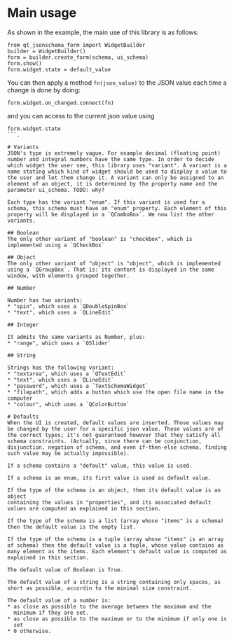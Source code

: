 # Main usage
As shown in the example, the main use of this library is as follows:

```python3
from qt_jsonschema_form import WidgetBuilder
builder = WidgetBuilder()
form = builder.create_form(schema, ui_schema)
form.show()
form.widget.state = default_value
```
You can then apply a method `fn(json_value)` to the JSON value each time a change
is done by doing:
```python3
form.widget.on_changed.connect(fn)
```
and you can access to the current json value using
```python3
form.widget.state
```.

# Variants
JSON's type is extremely vague. For example decimal (floating point)
number and integral numbers have the same type. In order to decide
which widget the user see, this library uses "variant". A variant is a
name stating which kind of widget should be used to display a value to
the user and let them change it. A variant can only be assigned to an
element of an object, it is determined by the property name and the
parameter ui_schema. TODO: why?

Each type has the variant "enum". If this variant is used for a
schema, this schema must have an "enum" property. Each element of this
property will be displayed in a `QComboBox`. We now list the other
variants.

## Boolean
The only other variant of "boolean" is "checkbox", which is
implemented using a `QCheckBox`

## Object
The only other variant of "object" is "object", which is implemented
using a `QGroupBox`. That is: its content is displayed in the same
window, with elements grouped together.

## Number

Number has two variants:
* "spin", which uses a `QDoubleSpinBox`
* "text", which uses a `QLineEdit`

## Integer

It admits the same variants as Number, plus:
* "range", which uses a `QSlider`

## String

Strings has the following variant:
* "textarea", which uses a `QTextEdit`
* "text", which uses a `QLineEdit`
* "password", which uses a `TextSchemaWidget`
* "filepath", which adds a button which use the open file name in the computer
* "colour", which uses a `QColorButton`

# Defaults
When the UI is created, default values are inserted. Those values may
be changed by the user for a specific json value. Those values are of
the correct types; it's not guaranteed however that they satisfy all
schema constraints. (Actually, since there can be conjunction,
disjunction, negation of schema, and even if-then-else schema, finding
such value may be actually impossible).

If a schema contains a "default" value, this value is used.

If a schema is an enum, its first value is used as default value.

If the type of the schema is an object, then its default value is an object
containing the values in "properties", and its associated default
values are computed as explained in this section.

If the type of the schema is a list (array whose "items" is a schema)
then the default value is the empty list.

If the type of the schema is a tuple (array whose "items" is an array
of schema) then the default value is a tuple, whose value contains as
many element as the items. Each element's default value is computed as
explained in this section.

The default value of Boolean is True.

The default value of a string is a string containing only spaces, as
short as possible, accordin to the minimal size constraint.

The default value of a number is:
* as close as possible to the average between the maximum and the
  minimum if they are set.
* as close as possible to the maximum or to the minimum if only one is
  set
* 0 otherwise.
